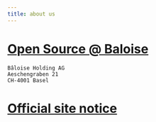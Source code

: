 ```yaml
---
title: about us
---
```


# [Open Source @ Baloise](http://baloise.github.io/open-source)

```
Bâloise Holding AG
Aeschengraben 21
CH-4001 Basel
```

# [Official site notice](https://www.baloise.com/en/home/about-us/site-notice.html)
